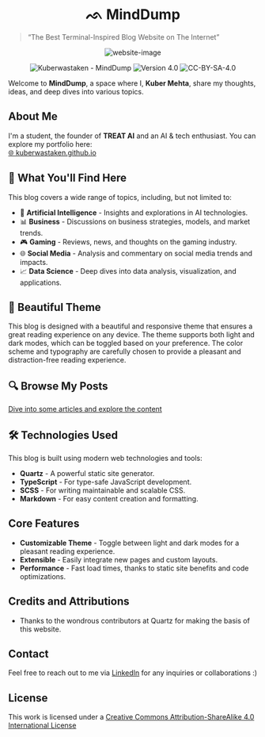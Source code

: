 <h1 align="center">ᨒ MindDump</h1>

> “The Best Terminal-Inspired Blog Website on The Internet”

<p align="center">
  <img src="https://i.postimg.cc/KvK62CfD/screenshot-rocks.png" alt="website-image">
</p>

<p align="center">
<img src="https://img.shields.io/static/v1?label=Kuberwastaken&message=MindDump&color=50a789&logo=github" alt="Kuberwastaken - MindDump">
<img src="https://img.shields.io/badge/version-4.0-50a789" alt="Version 4.0">
<img src="https://img.shields.io/badge/License-CC--BY--SA--4.0-50a789" alt="CC-BY-SA-4.0">
</p>

Welcome to **MindDump**, a space where I, **Kuber Mehta**, share my thoughts, ideas, and deep dives into various topics.

## About Me
I'm a student, the founder of **TREAT AI** and an AI & tech enthusiast. You can explore my portfolio here:  
[🌐 kuberwastaken.github.io](https://kuberwastaken.github.io/)

## 📖 What You'll Find Here
This blog covers a wide range of topics, including, but not limited to:
- 🚀 **Artificial Intelligence** - Insights and explorations in AI technologies.
- 📊 **Business** - Discussions on business strategies, models, and market trends.
- 🎮 **Gaming** - Reviews, news, and thoughts on the gaming industry.
- 🌐 **Social Media** - Analysis and commentary on social media trends and impacts.
- 📈 **Data Science** - Deep dives into data analysis, visualization, and applications.

## 🌈 Beautiful Theme
This blog is designed with a beautiful and responsive theme that ensures a great reading experience on any device. The theme supports both light and dark modes, which can be toggled based on your preference. The color scheme and typography are carefully chosen to provide a pleasant and distraction-free reading experience.

## 🔍 Browse My Posts
[Dive into some articles and explore the content](https://kuberwastaken.github.io/blog/)

## 🛠️ Technologies Used
This blog is built using modern web technologies and tools:
- **Quartz** - A powerful static site generator.
- **TypeScript** - For type-safe JavaScript development.
- **SCSS** - For writing maintainable and scalable CSS.
- **Markdown** - For easy content creation and formatting.

## Core Features
- **Customizable Theme** - Toggle between light and dark modes for a pleasant reading experience.
- **Extensible** - Easily integrate new pages and custom layouts.
- **Performance** - Fast load times, thanks to static site benefits and code optimizations.

## Credits and Attributions
- Thanks to the wondrous contributors at Quartz for making the basis of this website.

## Contact
Feel free to reach out to me via [LinkedIn](https://www.linkedin.com/in/kubermehta/) for any inquiries or collaborations :)

## License 
This work is licensed under a
[Creative Commons Attribution-ShareAlike 4.0 International License](https://github.com/Kuberwastaken/blog/blob/v4/LICENSE)

